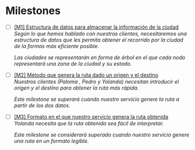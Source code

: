 # Milestones  
- [ ] [[M1] Estructura de datos para almacenar la información de la ciudad](https://github.com/pedromarting3/OnTime/milestone/1)  
    _Según lo que hemos hablado con nuestros clientes, necesitaremos una estructura de datos que les permita obtener el recorrido por la ciudad de la formas más eficiente posible._  

    _Las ciudades se representarán en forma de árbol en el que cada nodo representará una zona de la ciudad y su estado._

- [ ] [[M2] Método que genera la ruta dado un origen y el destino](https://github.com/pedromarting3/OnTime/milestone/2)  
    _Nuestros clientes (Paloma , Pedro y Yolanda) necesitan introducir el origen y el destino para obtener la ruta más rápida._  

    _Este milestone se superará cuando nuestro servicio genere la ruta a partir de los dos datos._

- [ ] [[M3] Formato en el que nuestro servicio genera la ruta obtenida](https://github.com/pedromarting3/OnTime/milestone/3)  
    _Yolanda necesita que la ruta obtenida sea fácil de interpretar._  
    
    _Este milestone se considerará superado cuando nuestro servicio genere una ruta en un formato legible._